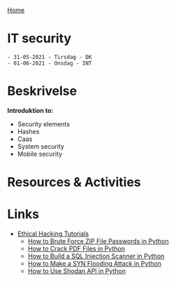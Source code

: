 [Home](modul-4-2.md)
# IT security
    - 31-05-2021 - Tirsdag - DK
    - 01-06-2021 - Onsdag - INT

# Beskrivelse
**Introduktion to:**
- Security elements
- Hashes
- Caas
- System security
- Mobile security

# Resources & Activities


# Links
- [Ethical Hacking Tutorials](https://www.thepythoncode.com/topic/ethical-hacking)
    - [How to Brute Force ZIP File Passwords in Python](https://www.thepythoncode.com/article/crack-zip-file-password-in-python)
    - [How to Crack PDF Files in Python](https://www.thepythoncode.com/article/crack-pdf-file-password-in-python)
    - [How to Build a SQL Injection Scanner in Python](https://www.thepythoncode.com/article/sql-injection-vulnerability-detector-in-python)
    - [How to Make a SYN Flooding Attack in Python](https://www.thepythoncode.com/article/syn-flooding-attack-using-scapy-in-python)
    - [How to Use Shodan API in Python](https://www.thepythoncode.com/article/using-shodan-api-in-python)
